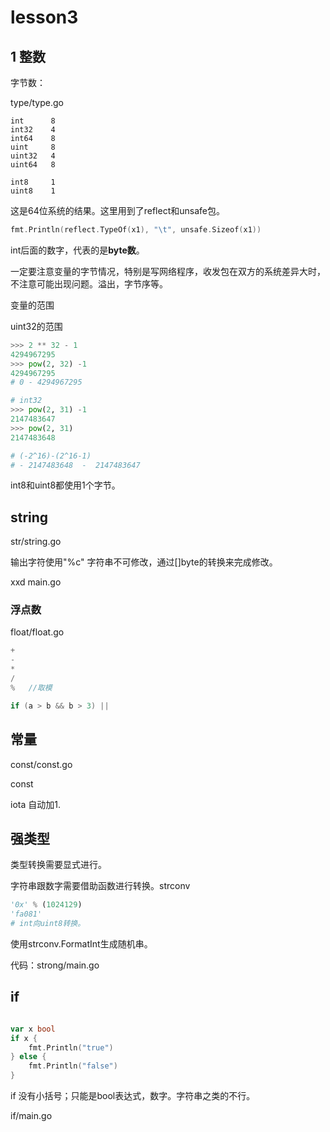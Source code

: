 
# lesson3 



## 1 整数

字节数：

type/type.go

```shell
int 	 8
int32 	 4
int64 	 8
uint 	 8
uint32 	 4
uint64 	 8

int8 	 1
uint8 	 1
```

这是64位系统的结果。这里用到了reflect和unsafe包。

```go
fmt.Println(reflect.TypeOf(x1), "\t", unsafe.Sizeof(x1))
```

int后面的数字，代表的是**byte数**。

一定要注意变量的字节情况，特别是写网络程序，收发包在双方的系统差异大时，不注意可能出现问题。溢出，字节序等。

变量的范围

uint32的范围

```python
>>> 2 ** 32 - 1
4294967295
>>> pow(2, 32) -1
4294967295
# 0 - 4294967295

# int32
>>> pow(2, 31) -1
2147483647
>>> pow(2, 31)
2147483648

# (-2^16)-(2^16-1)
# - 2147483648  -  2147483647
```

int8和uint8都使用1个字节。


## string

str/string.go

输出字符使用"%c"
字符串不可修改，通过[]byte的转换来完成修改。

xxd main.go

### 浮点数

float/float.go

```go
+
-
*
/
%	//取模

if (a > b && b > 3) ||
```

## 常量 

const/const.go

const

iota 自动加1.

## 强类型

类型转换需要显式进行。

字符串跟数字需要借助函数进行转换。strconv

```python
'0x' % (1024129)
'fa081'
# int向uint8转换。
```



使用strconv.FormatInt生成随机串。

代码：strong/main.go



## if 

```go

var x bool
if x {
	fmt.Println("true")
} else {	
	fmt.Println("false")
}
```

if 没有小括号；只能是bool表达式，数字。字符串之类的不行。

if/main.go

